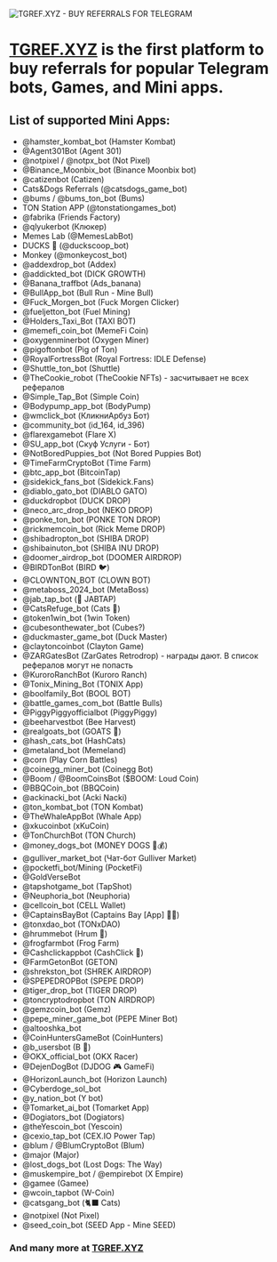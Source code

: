 ![TGREF.XYZ - BUY REFERRALS FOR TELEGRAM](https://i.ibb.co/DYMvFbs/Fire-Shot-Capture-004-TGREF-XYZ-1-TELEGRAM-REFERRAL-PROVIDER-tgref-xyz.png)

# [**TGREF.XYZ**](https://tgref.xyz) is the first platform to buy referrals for popular Telegram bots, Games, and Mini apps.

## List of supported Mini Apps:

- @hamster_kombat_bot (Hamster Kombat)
- @Agent301Bot (Agent 301) 
- @notpixel / @notpx_bot (Not Pixel)
- @Binance_Moonbix_bot (Binance Moonbix bot)
- @catizenbot (Catizen)
- Cats&Dogs Referrals (@catsdogs_game_bot)
- @bums / @bums_ton_bot (Bums)
- TON Station APP (@tonstationgames_bot)
- @fabrika (Friends Factory)
- @qlyukerbot (Клюкер)
- Memes Lab (@MemesLabBot)
- DUCKS 🦆 (@duckscoop_bot)
- Monkey (@monkeycost_bot)
- @addexdrop_bot (Addex)
- @addickted_bot (DICK GROWTH)
- @Banana_traffbot (Ads_banana)
- @BullApp_bot (Bull Run - Mine Bull)
- @Fuck_Morgen_bot (Fuck Morgen Clicker)
- @fueljetton_bot (Fuel Mining)
- @Holders_Taxi_Bot (TAXI BOT)
- @memefi_coin_bot (MemeFi Coin)
- @oxygenminerbot (Oxygen Miner)
- @pigoftonbot (Pig of Ton)
- @RoyalFortressBot (Royal Fortress: IDLE Defense)
- @Shuttle_ton_bot (Shuttle)
- @TheCookie_robot (TheCookie NFTs) - засчитывает не всех рефералов
- @Simple_Tap_Bot (Simple Coin)
- @Bodypump_app_bot (BodyPump)
- @wmclick_bot (КликниАрбуз Бот)
- @community_bot (id_164, id_396)
- @flarexgamebot (Flare X)
- @SU_app_bot (Скуф Услуги - Бот)
- @NotBoredPuppies_bot (Not Bored Puppies Bot)
- @TimeFarmCryptoBot (Time Farm)
- @btc_app_bot (BitcoinTap)
- @sidekick_fans_bot (Sidekick.Fans)
- @diablo_gato_bot (DIABLO GATO)
- @duckdropbot (DUCK DROP)
- @neco_arc_drop_bot (NEKO DROP)
- @ponke_ton_bot (PONKE TON DROP)
- @rickmemcoin_bot (Rick Meme DROP)
- @shibadropton_bot (SHIBA DROP)
- @shibainuton_bot (SHIBA INU DROP)
- @doomer_airdrop_bot (DOOMER AIRDROP)
- @BIRDTonBot (BIRD 🐦)
- @CLOWNTON_BOT (CLOWN BOT)
- @metaboss_2024_bot (MetaBoss)
- @jab_tap_bot (🐸 JABTAP)
- @CatsRefuge_bot (Cats 🐾)
- @token1win_bot (1win Token)
- @cubesonthewater_bot (Cubes?)
- @duckmaster_game_bot (Duck Master)
- @claytoncoinbot (Clayton Game)
- @ZARGatesBot (ZarGates Retrodrop) - награды дают. В список рефералов могут не попасть
- @KuroroRanchBot (Kuroro Ranch)
- @Tonix_Mining_Bot (TONIX App)
- @boolfamily_Bot (BOOL BOT)
- @battle_games_com_bot (Battle Bulls)
- @PiggyPiggyofficialbot (PiggyPiggy)
- @beeharvestbot (Bee Harvest)
- @realgoats_bot (GOATS 🐐)
- @hash_cats_bot (HashCats)
- @metaland_bot (Memeland)
- @corn (Play Corn Battles)
- @coinegg_miner_bot (Coinegg Bot)
- @Boom / @BoomCoinsBot ($BOOM: Loud Coin)
- @BBQCoin_bot (BBQCoin)
- @ackinacki_bot (Acki Nacki)
- @ton_kombat_bot (TON Kombat)
- @TheWhaleAppBot (Whale App)
- @xkucoinbot (xKuCoin)
- @TonChurchBot (TON Church)
- @money_dogs_bot (MONEY DOGS 🐶💰)
- @gulliver_market_bot (Чат-бот Gulliver Market)
- @pocketfi_bot/Mining (PocketFi)
- @GoldVerseBot
- @tapshotgame_bot (TapShot)
- @Neuphoria_bot (Neuphoria)
- @cellcoin_bot (CELL Wallet)
- @CaptainsBayBot (Captains Bay [App] 🏴‍☠️)
- @tonxdao_bot (TONxDAO)
- @hrummebot (Hrum 🥠)
- @frogfarmbot (Frog Farm)
- @Cashclickappbot (CashClick 🦉)
- @FarmGetonBot (GETON)
- @shrekston_bot (SHREK AIRDROP)
- @SPEPEDROPBot (SPEPE DROP)
- @tiger_drop_bot (TIGER DROP)
- @toncryptodropbot (TON AIRDROP)
- @gemzcoin_bot (Gemz)
- @pepe_miner_game_bot (PEPE Miner Bot)
- @altooshka_bot
- @CoinHuntersGameBot (CoinHunters)
- @b_usersbot (B 💎)
- @OKX_official_bot (OKX Racer)
- @DejenDogBot (DJDOG 🎮 GameFi)
- @HorizonLaunch_bot (Horizon Launch)
- @Cyberdoge_sol_bot
- @y_nation_bot (Y bot)
- @Tomarket_ai_bot (Tomarket App)
- @Dogiators_bot (Dogiators)
- @theYescoin_bot (Yescoin)
- @cexio_tap_bot (CEX.IO Power Tap)
- @blum / @BlumCryptoBot (Blum)
- @major (Major)
- @lost_dogs_bot (Lost Dogs: The Way)
- @muskempire_bot / @empirebot (X Empire)
- @gamee (Gamee)
- @wcoin_tapbot (W-Coin)
- @catsgang_bot (🐈‍⬛ Cats)
- @notpixel (Not Pixel)
- @seed_coin_bot (SEED App - Mine SEED)


### And many more at [TGREF.XYZ](https://tgref.xyz)


